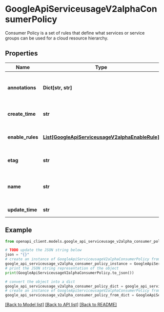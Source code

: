 # GoogleApiServiceusageV2alphaConsumerPolicy

Consumer Policy is a set of rules that define what services or service groups can be used for a cloud resource hierarchy.

## Properties

Name | Type | Description | Notes
------------ | ------------- | ------------- | -------------
**annotations** | **Dict[str, str]** | Optional. Annotations is an unstructured key-value map stored with a policy that may be set by external tools to store and retrieve arbitrary metadata. They are not queryable and should be preserved when modifying objects. [AIP-128](https://google.aip.dev/128#annotations) | [optional] 
**create_time** | **str** | Output only. The time the policy was created. For singleton policies, this is the first touch of the policy. | [optional] [readonly] 
**enable_rules** | [**List[GoogleApiServiceusageV2alphaEnableRule]**](GoogleApiServiceusageV2alphaEnableRule.md) | Enable rules define usable services, groups, and categories. There can currently be at most one &#x60;EnableRule&#x60;. This restriction will be lifted in later releases. | [optional] 
**etag** | **str** | Output only. An opaque tag indicating the current version of the policy, used for concurrency control. | [optional] [readonly] 
**name** | **str** | Output only. The resource name of the policy. Only the &#x60;default&#x60; policy is supported: &#x60;projects/12345/consumerPolicies/default&#x60;, &#x60;folders/12345/consumerPolicies/default&#x60;, &#x60;organizations/12345/consumerPolicies/default&#x60;. | [optional] [readonly] 
**update_time** | **str** | Output only. The time the policy was last updated. | [optional] [readonly] 

## Example

```python
from openapi_client.models.google_api_serviceusage_v2alpha_consumer_policy import GoogleApiServiceusageV2alphaConsumerPolicy

# TODO update the JSON string below
json = "{}"
# create an instance of GoogleApiServiceusageV2alphaConsumerPolicy from a JSON string
google_api_serviceusage_v2alpha_consumer_policy_instance = GoogleApiServiceusageV2alphaConsumerPolicy.from_json(json)
# print the JSON string representation of the object
print(GoogleApiServiceusageV2alphaConsumerPolicy.to_json())

# convert the object into a dict
google_api_serviceusage_v2alpha_consumer_policy_dict = google_api_serviceusage_v2alpha_consumer_policy_instance.to_dict()
# create an instance of GoogleApiServiceusageV2alphaConsumerPolicy from a dict
google_api_serviceusage_v2alpha_consumer_policy_from_dict = GoogleApiServiceusageV2alphaConsumerPolicy.from_dict(google_api_serviceusage_v2alpha_consumer_policy_dict)
```
[[Back to Model list]](../README.md#documentation-for-models) [[Back to API list]](../README.md#documentation-for-api-endpoints) [[Back to README]](../README.md)


